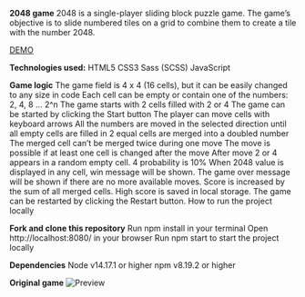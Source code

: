 **2048 game**
2048 is a single-player sliding block puzzle game. The game’s objective is to slide numbered tiles on a grid to combine them to create a tile with the number 2048.

[DEMO](https://kseniia-chepur.github.io/js_2048_game/)

**Technologies used:**
HTML5
CSS3
Sass (SCSS)
JavaScript

**Game logic**
The game field is 4 x 4 (16 cells), but it can be easily changed to any size in code
Each cell can be empty or contain one of the numbers: 2, 4, 8 ... 2^n
The game starts with 2 cells filled with 2 or 4
The game can be started by clicking the Start button
The player can move cells with keyboard arrows
All the numbers are moved in the selected direction until all empty cells are filled in
2 equal cells are merged into a doubled number
The merged cell can’t be merged twice during one move
The move is possible if at least one cell is changed after the move
After move 2 or 4 appears in a random empty cell. 4 probability is 10%
When 2048 value is displayed in any cell, win message will be shown.
The game over message will be shown if there are no more available moves.
Score is increased by the sum of all merged cells.
High score is saved in local storage.
The game can be restarted by clicking the Restart button.
How to run the project locally

**Fork and clone this repository**
Run npm install in your terminal
Open http://localhost:8080/ in your browser
Run npm start to start the project locally

**Dependencies**
Node v14.17.1 or higher
npm v8.19.2 or higher

**Original game**
![Preview](./src/images/reference.png)

